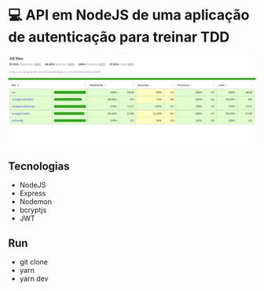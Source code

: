 # :computer: API em NodeJS de uma aplicação de autenticação para treinar TDD

![cena1](image01.png)
## Tecnologias

 - NodeJS
 - Express
 - Nodemon
 - bcryptjs
 - JWT


 
 
## Run
 - git clone
 - yarn
 - yarn dev
